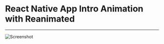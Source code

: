 # React Native App Intro Animation with Reanimated
---
![Screenshot]([https://github.com/milakas/drum-kit/blob/main/images/drum-kit.png](https://github.com/milakas/rn-app-intro-animation/blob/main/assets/React%20Native%20Onboarding%20Thumbnail.png)https://github.com/milakas/rn-app-intro-animation/blob/main/assets/React%20Native%20Onboarding%20Thumbnail.png)
